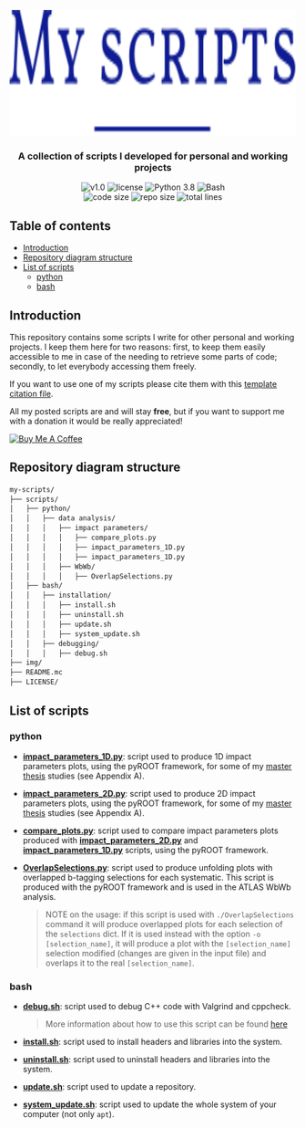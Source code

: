 <p align="center"><img src="https://github.com/JustWhit3/my-scripts/blob/main/img/logo.svg" height=220></p>

<h3 align="center">A collection of scripts I developed for personal and working projects</h3>
<p align="center">
    <img title="v1.0" alt="v1.0" src="https://img.shields.io/badge/version-v1.0-informational?style=flat-square"
    <a href="LICENSE">
        <img title="MIT License" alt="license" src="https://img.shields.io/badge/license-MIT-informational?style=flat-square">
    </a>
	<img title="Python 3.8" alt="Python 3.8" src="https://img.shields.io/badge/Python-3.8-informational?style=flat-square">
	<img title="Bash" alt="Bash" src="https://img.shields.io/badge/Bash--informational?style=flat-square">
    </a><br>
	<img title="Code size" alt="code size" src="https://img.shields.io/github/languages/code-size/JustWhit3/my-scripts?color=red">
	<img title="Repo size" alt="repo size" src="https://img.shields.io/github/repo-size/JustWhit3/my-scripts?color=red">
	<img title="Total lines" alt="total lines" src="https://img.shields.io/tokei/lines/github/JustWhit3/my-scripts?color=red">
</p>

## Table of contents

- [Introduction](#introduction)
- [Repository diagram structure](#repository-diagram-structure)
- [List of scripts](#list-of-scripts)
  - [python](#python)
  - [bash](#bash)

## Introduction

This repository contains some scripts I write for other personal and working projects. I keep them here for two reasons: first, to keep them easily accessible to me in case of the needing to retrieve some parts of code; secondly, to let everybody accessing them freely.

If you want to use one of my scripts please cite them with this [template citation file](https://github.com/JustWhit3/my-scripts/blob/main/CITATION.cff).

All my posted scripts are and will stay **free**, but if you want to support me with a donation it would be really appreciated! 

<a href="https://www.buymeacoffee.com/JustWhit33" target="_blank"><img src="https://cdn.buymeacoffee.com/buttons/default-orange.png" alt="Buy Me A Coffee" height="41" width="174"></a>

## Repository diagram structure

```txt
my-scripts/
├── scripts/
│   ├── python/
│   │   ├── data analysis/
│   │   │   ├── impact parameters/
│   │   │   │   ├── compare_plots.py
│   │   │   │   ├── impact_parameters_1D.py
│   │   │   │   ├── impact_parameters_1D.py
│   │   │   ├── WbWb/
│   │   │   │   ├── OverlapSelections.py
│   ├── bash/
│   │   ├── installation/
│   │   │   ├── install.sh
│   │   │   ├── uninstall.sh
│   │   │   ├── update.sh
│   │   │   ├── system_update.sh
│   │   ├── debugging/
│   │   │   ├── debug.sh
├── img/
├── README.mc
├── LICENSE/
```

## List of scripts

### python

- [**impact_parameters_1D.py**](https://github.com/JustWhit3/my-scripts/blob/main/python/data%20analysis/impact%20parameters/impact_parameters_1D.py): script used to produce 1D impact parameters plots, using the pyROOT framework, for some of my [master thesis](https://www.researchgate.net/publication/348806406_Study_of_the_quantum_interference_between_singly_and_doubly_resonant_top-quark_production_in_proton-proton_collisions_at_the_LHC_with_the_ATLAS_detector) studies (see Appendix A).

- [**impact_parameters_2D.py**](https://github.com/JustWhit3/my-scripts/blob/main/python/data%20analysis/impact%20parameters/impact_parameters_2D.py): script used to produce 2D impact parameters plots, using the pyROOT framework, for some of my [master thesis](https://www.researchgate.net/publication/348806406_Study_of_the_quantum_interference_between_singly_and_doubly_resonant_top-quark_production_in_proton-proton_collisions_at_the_LHC_with_the_ATLAS_detector) studies (see Appendix A).

- [**compare_plots.py**](https://github.com/JustWhit3/my-scripts/blob/main/python/data%20analysis/impact%20parameters/compare_plots.py): script used to compare impact parameters plots produced with [**impact_parameters_2D.py**](https://github.com/JustWhit3/my-scripts/blob/main/python/data%20analysis/impact%20parameters/impact_parameters_2D.py) and [**impact_parameters_1D.py**](https://github.com/JustWhit3/my-scripts/blob/main/Python/data%20analysis/Impact%20parameters/impact_parameters_1D.py) scripts, using the pyROOT framework.

- [**OverlapSelections.py**](https://github.com/JustWhit3/my-scripts/blob/main/python/data%20analysis/WbWb/OverlapSelections.py): script used to produce unfolding plots with overlapped b-tagging selections for each systematic. This script is produced with the pyROOT framework and is used in the ATLAS WbWb analysis.
    > NOTE on the usage: if this script is used with `./OverlapSelections` command it will produce overlapped plots for each selection of the `selections` dict. If it is used instead with the option `-o [selection_name]`, it will produce a plot with the `[selection_name]` selection modified (changes are given in the input file) and overlaps it to the real `[selection_name]`.

### bash

- [**debug.sh**](https://github.com/JustWhit3/my-scripts/blob/main/bash/debugging/debug.sh): script used to debug C++ code with Valgrind and cppcheck.
    > More information about how to use this script can be found [here](https://github.com/JustWhit3/osmanip/blob/main/doc/Download%20and%20install.md#:~:text=repository%20home%20directory.-,debug.sh,./scripts/debug.sh%20cppcheck%20%5Bfile.cpp%5D,-%C2%A9%202022%20GitHub%2C%20Inc)

- [**install.sh**](https://github.com/JustWhit3/my-scripts/blob/main/bash/installation/install.sh): script used to install headers and libraries into the system.

- [**uninstall.sh**](https://github.com/JustWhit3/my-scripts/blob/main/bash/installation/uninstall.sh): script used to uninstall headers and libraries into the system.

- [**update.sh**](https://github.com/JustWhit3/my-scripts/blob/main/bash/installation/update.sh): script used to update a repository.

- [**system_update.sh**](https://github.com/JustWhit3/my-scripts/blob/main/bash/installation/system_update.sh): script used to update the whole system of your computer (not only `apt`).
